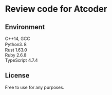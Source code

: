 # Review code for Atcoder

## Environment
C++14, GCC  
Python3.８  
Rust 1.63.0  
Ruby 2.6.8  
TypeScript 4.7.4  

## License
Free to use for any purposes.
